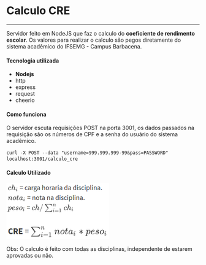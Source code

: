# Calculo CRE
---
Servidor feito em NodeJS que faz o calculo do **coeficiente de rendimento escolar**. Os valores para realizar o calculo são pegos diretamente do sistema acadêmico do IFSEMG - Campus Barbacena.

#### Tecnologia utilizada
- **Nodejs**
 - http
 - express
 - request
 - cheerio

#### Como funciona
O servidor escuta requisições POST na porta 3001, os dados passados na requisição são os números de CPF e a senha do usuário do sistema acadêmico.

```
curl -X POST --data "username=999.999.999-99&pass=PASSWORD" localhost:3001/calculo_cre
```

#### Calculo Utilizado
![Calculo do CRE](/others/calculo.png)

Obs: O calculo é feito com todas as disciplinas, independente de estarem aprovadas ou não.